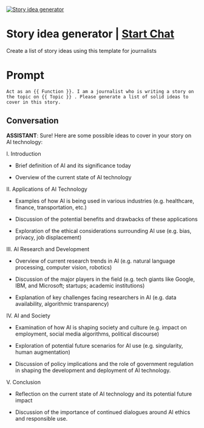
[![Story idea generator ](https://flow-prompt-covers.s3.us-west-1.amazonaws.com/icon/minimalist/mini_2.png)](https://gptcall.net/chat.html?data=%7B%22contact%22%3A%7B%22id%22%3A%22FWC4Y1LlazyBPZ4BmlmJk%22%2C%22flow%22%3Atrue%7D%7D)
# Story idea generator  | [Start Chat](https://gptcall.net/chat.html?data=%7B%22contact%22%3A%7B%22id%22%3A%22FWC4Y1LlazyBPZ4BmlmJk%22%2C%22flow%22%3Atrue%7D%7D)
Create a list of story ideas using this template for journalists

# Prompt

```
Act as an {{ Function }}. I am a journalist who is writing a story on the topic on {{ Topic }} . Please generate a list of solid ideas to cover in this story.
```

## Conversation

**ASSISTANT**: Sure! Here are some possible ideas to cover in your story on AI technology:



I. Introduction

- Brief definition of AI and its significance today

- Overview of the current state of AI technology



II. Applications of AI Technology

- Examples of how AI is being used in various industries (e.g. healthcare, finance, transportation, etc.)

- Discussion of the potential benefits and drawbacks of these applications

- Exploration of the ethical considerations surrounding AI use (e.g. bias, privacy, job displacement)



III. AI Research and Development

- Overview of current research trends in AI (e.g. natural language processing, computer vision, robotics)

- Discussion of the major players in the field (e.g. tech giants like Google, IBM, and Microsoft; startups; academic institutions)

- Explanation of key challenges facing researchers in AI (e.g. data availability, algorithmic transparency)



IV. AI and Society

- Examination of how AI is shaping society and culture (e.g. impact on employment, social media algorithms, political discourse)

- Exploration of potential future scenarios for AI use (e.g. singularity, human augmentation)

- Discussion of policy implications and the role of government regulation in shaping the development and deployment of AI technology.



V. Conclusion

- Reflection on the current state of AI technology and its potential future impact

- Discussion of the importance of continued dialogues around AI ethics and responsible use.


